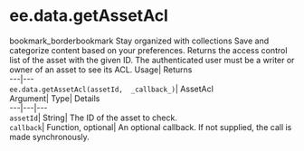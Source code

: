  
#  ee.data.getAssetAcl 
bookmark_borderbookmark Stay organized with collections  Save and categorize content based on your preferences.
Returns the access control list of the asset with the given ID. 
The authenticated user must be a writer or owner of an asset to see its ACL.
Usage| Returns  
---|---  
`ee.data.getAssetAcl(assetId,  _callback_)`| AssetAcl  
Argument| Type| Details  
---|---|---  
`assetId`| String| The ID of the asset to check.  
`callback`| Function, optional| An optional callback. If not supplied, the call is made synchronously.  
